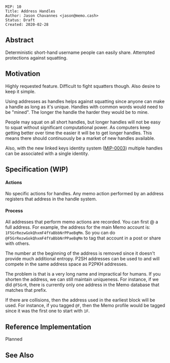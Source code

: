 ```
MIP: 10
Title: Address Handles
Author: Jason Chavannes <jason@memo.cash>
Status: Draft
Created: 2020-02-28
```

## Abstract

Deterministic short-hand username people can easily share.
Attempted protections against squatting.

## Motivation

Highly requested feature.
Difficult to fight squatters though.
Also desire to keep it simple.

Using addresses as handles helps against squatting since anyone can make a handle as long as it's unique.
Handles with common words would need to be "mined".
The longer the handle the harder they would be to mine.

People may squat on all short handles,
but longer handles will not be easy to squat without significant computational power.
As computers keep getting better over time the easier it will be to get longer handles.
This means there should continuously be a market of new handles available.

Also, with the new linked keys identity system ([MIP-0003](mip-0003/mip-0003.md))
multiple handles can be associated with a single identity.

## Specification (WIP)

#### Actions

No specific actions for handles.
Any memo action performed by an address registers that address in the handle system.

#### Process

All addresses that perform memo actions are recorded.
You can first @ a full address.
For example, the address for the main Memo account is: `1F5GrRezwGokQhxmF4fYaBbbNrPPaeBqMm`.
So you can do `@F5GrRezwGokQhxmF4fYaBbbNrPPaeBqMm` to tag that account in a post or share with others.

The number at the beginning of the address is removed since it doesn't provide much additional entropy.
P2SH addresses can be used to and will compete in the same address space as P2PKH addresses.

The problem is that is a very long name and impractical for humans.
If you shorten the address, we can still maintain uniqueness.
For instance, if we did `@F5GrR`, there is currently only one address in the Memo database that matches that prefix.

If there are collisions, then the address used in the earliest block will be used.
For instance, if you tagged `@F`, then the Memo profile would be tagged since it was the first one to start with `1F`.

## Reference Implementation

Planned

## See Also
